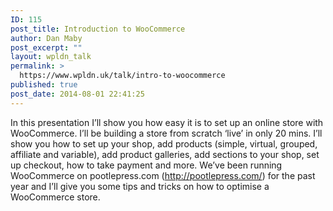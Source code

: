 ```yaml
---
ID: 115
post_title: Introduction to WooCommerce
author: Dan Maby
post_excerpt: ""
layout: wpldn_talk
permalink: >
  https://www.wpldn.uk/talk/intro-to-woocommerce
published: true
post_date: 2014-08-01 22:41:25
---
```

In this presentation I’ll show you how easy it is to set up an online store with WooCommerce. I’ll be building a store from scratch ‘live’ in only 20 mins. I’ll show you how to set up your shop, add products (simple, virtual, grouped, affiliate and variable), add product galleries, add sections to your shop, set up checkout, how to take payment and more. We’ve been running WooCommerce on pootlepress.com (http://pootlepress.com/) for the past year and I’ll give you some tips and tricks on how to optimise a WooCommerce store.